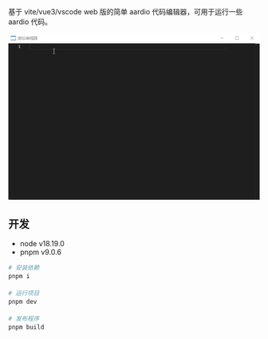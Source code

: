 基于 vite/vue3/vscode web 版的简单 aardio 代码编辑器，可用于运行一些 aardio 代码。

<div align="center">
  <img src="./240513_144840.gif" />
</div>

## 开发
- node v18.19.0
- pnpm v9.0.6

``` sh
# 安装依赖
pnpm i

# 运行项目
pnpm dev

# 发布程序
pnpm build
```